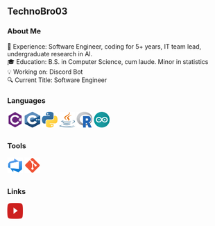 ## TechnoBro03

### About Me
📖 Experience: Software Engineer, coding for 5+ years, IT team lead, undergraduate research in AI.\
🎓 Education: B.S. in Computer Science, cum laude. Minor in statistics\
💡 Working on: Discord Bot\
🔍 Current Title: Software Engineer


### Languages

<a href="https://dotnet.microsoft.com/en-us/languages/csharp" target="_blank" rel="noreferrer">
<img src="https://github.com/TechnoBro03/TechnoBro03/blob/main/icons/csharp.svg" width="36" height="36" alt="C#" /></a>

<a href="https://cplusplus.com/" target="_blank" rel="noreferrer">
<img src="https://github.com/TechnoBro03/TechnoBro03/blob/main/icons/cpp.svg" width="36" height="36" alt="C++" /></a>

<a href="https://www.python.org/" target="_blank" rel="noreferrer">
<img src="https://github.com/TechnoBro03/TechnoBro03/blob/main/icons/python.svg" width="36" height="36" alt="Python" /></a>

<a href="https://docs.oracle.com/en/java/" target="_blank" rel="noreferrer">
<img src="https://github.com/TechnoBro03/TechnoBro03/blob/main/icons/java.svg" width="36" height="36" alt="Java" /></a>

<a href="https://www.r-project.org/" target="_blank" rel="noreferrer">
<img src="https://github.com/TechnoBro03/TechnoBro03/blob/main/icons/r.svg" width="36" height="36" alt="R" /></a>

<a href="https://www.arduino.cc/" target="_blank" rel="noreferrer">
<img src="https://github.com/TechnoBro03/TechnoBro03/blob/main/icons/arduino-round.svg" width="36" height="36" alt="Arduino" /></a>

##
### Tools

<a href="https://azure.microsoft.com/en-us/products/devops" target="_blank" rel="noreferrer">
<img src="https://github.com/TechnoBro03/TechnoBro03/blob/main/icons/devops.svg" width="36" height="36" alt="Azure DevOps" /></a>

<a href="=https://git-scm.com/" target="_blank" rel="noreferrer">
<img src="https://github.com/TechnoBro03/TechnoBro03/blob/main/icons/git.svg" width="36" height="36" alt="Git" /></a>

##
### Links
<a href="https://youtube.com/@technobro03" target="_blank" rel="noreferrer">
<img src="https://github.com/TechnoBro03/TechnoBro03/blob/main/icons/youtube.svg" width="36" height="36" alt="Youtube" /></a>
